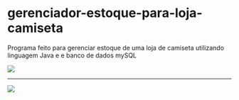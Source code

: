 # gerenciador-estoque-para-loja-camiseta
Programa feito para gerenciar estoque de uma loja de camiseta utilizando linguagem Java e e banco de dados mySQL 


<img src = "https://media-exp1.licdn.com/dms/image/C4D22AQHpVN-ukNRJoQ/feedshare-shrink_1280/0/1644170582949?e=1650499200&v=beta&t=k78sO_fpZqPt8DdhG92gdI7DSdY85maV63gKoAbJ3Y4" >

<hr>

<img src = "https://media-exp1.licdn.com/dms/image/C4D22AQH0t1We60JsxQ/feedshare-shrink_1280/0/1644170582901?e=1650499200&v=beta&t=TDUVbwEO-w_fSOifk-g9yJ8SU6gcphWqHfe3kz3ixHA" >

